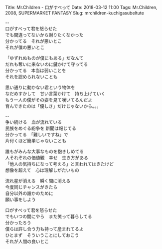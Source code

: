Title: Mr.Children - 口がすべって
Date: 2018-03-12 11:00
Tags: Mr.Children, 2008, SUPERMARKET FANTASY
Slug: mrchildren-kuchigasubeltute


--  
口がすべって君を怒らせた  
でも間違ってないから謝りたくなかった  
分かってる　それが悪いとこ  
それが僕の悪いとこ  
  
「ゆずれぬものが僕にもある」だなんて  
だれも奪いに来ないのに鍵かけて守ってる  
分かってる　本当は弱いことを  
それを認められないことも  
  
思い通りに動かない君という物体を  
なだめすかして　甘い言葉かけて　持ち上げていく  
もう一人の僕がその姿を見て嘆いてるんだよ  
育んできたのは「優しさ」だけじゃないから。。。  
  
--  
争い続ける　血が流れている  
民族をめぐる紛争を 新聞は報じてる  
分かってる　「難しいですね」で  
片付くほど簡単じゃないことも  
  
誰もがみんな大事なものを抱きしめてる  
人それぞれの価値観　幸せ　生き方がある  
「他人の気持ちになって考えろ」と言われてはきたけど  
想像を超えて　心は理解しがたいもの  
  
流れ星が消える　瞬く間に消える  
今度同じチャンスがきたら  
自分以外の誰かのために  
願い事をしよう  
  
口がすべって君を怒らせた  
でもいつの間にやら　また笑って暮らしてる  
分かったろう  
僕らは許し合う力も持って産まれてるよ  
ひとまず　そういうことにしておこう  
それが人間の良いとこ  
